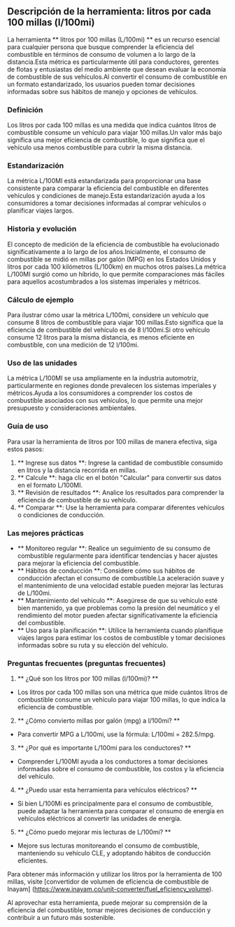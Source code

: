 ## Descripción de la herramienta: litros por cada 100 millas (l/100mi)

La herramienta ** litros por 100 millas (L/100mi) ** es un recurso esencial para cualquier persona que busque comprender la eficiencia del combustible en términos de consumo de volumen a lo largo de la distancia.Esta métrica es particularmente útil para conductores, gerentes de flotas y entusiastas del medio ambiente que desean evaluar la economía de combustible de sus vehículos.Al convertir el consumo de combustible en un formato estandarizado, los usuarios pueden tomar decisiones informadas sobre sus hábitos de manejo y opciones de vehículos.

### Definición

Los litros por cada 100 millas es una medida que indica cuántos litros de combustible consume un vehículo para viajar 100 millas.Un valor más bajo significa una mejor eficiencia de combustible, lo que significa que el vehículo usa menos combustible para cubrir la misma distancia.

### Estandarización

La métrica L/100MI está estandarizada para proporcionar una base consistente para comparar la eficiencia del combustible en diferentes vehículos y condiciones de manejo.Esta estandarización ayuda a los consumidores a tomar decisiones informadas al comprar vehículos o planificar viajes largos.

### Historia y evolución

El concepto de medición de la eficiencia de combustible ha evolucionado significativamente a lo largo de los años.Inicialmente, el consumo de combustible se midió en millas por galón (MPG) en los Estados Unidos y litros por cada 100 kilómetros (L/100km) en muchos otros países.La métrica L/100MI surgió como un híbrido, lo que permite comparaciones más fáciles para aquellos acostumbrados a los sistemas imperiales y métricos.

### Cálculo de ejemplo

Para ilustrar cómo usar la métrica L/100mi, considere un vehículo que consume 8 litros de combustible para viajar 100 millas.Esto significa que la eficiencia de combustible del vehículo es de 8 l/100mi.Si otro vehículo consume 12 litros para la misma distancia, es menos eficiente en combustible, con una medición de 12 l/100mi.

### Uso de las unidades

La métrica L/100MI se usa ampliamente en la industria automotriz, particularmente en regiones donde prevalecen los sistemas imperiales y métricos.Ayuda a los consumidores a comprender los costos de combustible asociados con sus vehículos, lo que permite una mejor presupuesto y consideraciones ambientales.

### Guía de uso

Para usar la herramienta de litros por 100 millas de manera efectiva, siga estos pasos:

1. ** Ingrese sus datos **: Ingrese la cantidad de combustible consumido en litros y la distancia recorrida en millas.
2. ** Calcule **: haga clic en el botón "Calcular" para convertir sus datos en el formato L/100MI.
3. ** Revisión de resultados **: Analice los resultados para comprender la eficiencia de combustible de su vehículo.
4. ** Comparar **: Use la herramienta para comparar diferentes vehículos o condiciones de conducción.

### Las mejores prácticas

- ** Monitoreo regular **: Realice un seguimiento de su consumo de combustible regularmente para identificar tendencias y hacer ajustes para mejorar la eficiencia del combustible.
- ** Hábitos de conducción **: Considere cómo sus hábitos de conducción afectan el consumo de combustible.La aceleración suave y el mantenimiento de una velocidad estable pueden mejorar las lecturas de L/100mi.
- ** Mantenimiento del vehículo **: Asegúrese de que su vehículo esté bien mantenido, ya que problemas como la presión del neumático y el rendimiento del motor pueden afectar significativamente la eficiencia del combustible.
- ** Uso para la planificación **: Utilice la herramienta cuando planifique viajes largos para estimar los costos de combustible y tomar decisiones informadas sobre su ruta y su elección del vehículo.

### Preguntas frecuentes (preguntas frecuentes)

1. ** ¿Qué son los litros por 100 millas (l/100mi)? **
- Los litros por cada 100 millas son una métrica que mide cuántos litros de combustible consume un vehículo para viajar 100 millas, lo que indica la eficiencia de combustible.

2. ** ¿Cómo convierto millas por galón (mpg) a l/100mi? **
- Para convertir MPG a L/100mi, use la fórmula: L/100mi = 282.5/mpg.

3. ** ¿Por qué es importante L/100mi para los conductores? **
- Comprender L/100MI ayuda a los conductores a tomar decisiones informadas sobre el consumo de combustible, los costos y la eficiencia del vehículo.

4. ** ¿Puedo usar esta herramienta para vehículos eléctricos? **
- Si bien L/100Mi es principalmente para el consumo de combustible, puede adaptar la herramienta para comparar el consumo de energía en vehículos eléctricos al convertir las unidades de energía.

5. ** ¿Cómo puedo mejorar mis lecturas de L/100mi? **
- Mejore sus lecturas monitoreando el consumo de combustible, manteniendo su vehículo CLE, y adoptando hábitos de conducción eficientes.

Para obtener más información y utilizar los litros por la herramienta de 100 millas, visite [convertidor de volumen de eficiencia de combustible de Inayam] (https://www.inayam.co/unit-converter/fuel_eficiency_volume).

Al aprovechar esta herramienta, puede mejorar su comprensión de la eficiencia del combustible, tomar mejores decisiones de conducción y contribuir a un futuro más sostenible.